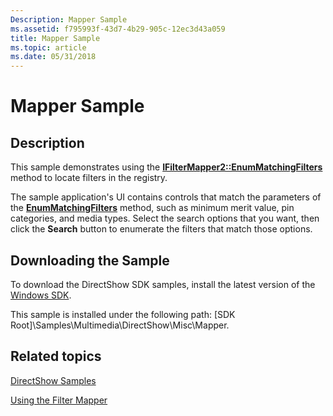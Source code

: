```yaml
---
Description: Mapper Sample
ms.assetid: f795993f-43d7-4b29-905c-12ec3d43a059
title: Mapper Sample
ms.topic: article
ms.date: 05/31/2018
---
```


# Mapper Sample

## Description

This sample demonstrates using the [**IFilterMapper2::EnumMatchingFilters**](/windows/desktop/api/Strmif/nf-strmif-ifiltermapper2-enummatchingfilters) method to locate filters in the registry.

The sample application's UI contains controls that match the parameters of the [**EnumMatchingFilters**](/windows/desktop/api/Strmif/nf-strmif-ifiltermapper2-enummatchingfilters) method, such as minimum merit value, pin categories, and media types. Select the search options that you want, then click the **Search** button to enumerate the filters that match those options.

## Downloading the Sample

To download the DirectShow SDK samples, install the latest version of the [Windows SDK](https://msdn.microsoft.com/windowsvista/bb980924.aspx).

This sample is installed under the following path: \[SDK Root\]\\Samples\\Multimedia\\DirectShow\\Misc\\Mapper.

## Related topics

<dl> <dt>

[DirectShow Samples](directshow-samples.md)
</dt> <dt>

[Using the Filter Mapper](using-the-filter-mapper.md)
</dt> </dl>

 

 



